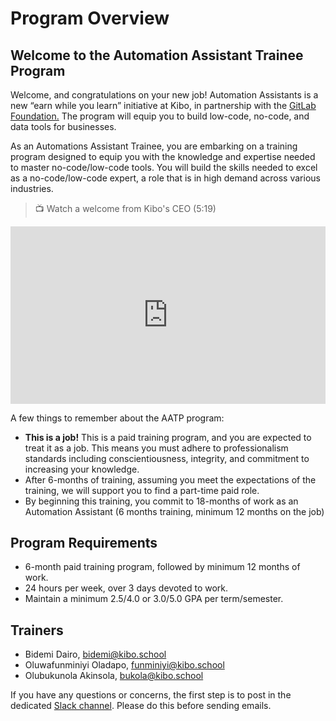 # Program Overview

## Welcome to the Automation Assistant Trainee Program

Welcome, and congratulations on your new job! Automation Assistants is a new “earn while you learn” initiative at Kibo, in partnership with the <a href="https://www.gitlabfoundation.org/">GitLab Foundation.</a> The program will equip you to build low-code, no-code, and data tools for businesses. 

As an Automations Assistant Trainee, you are embarking on a training program designed to equip you with the knowledge and expertise needed to master no-code/low-code tools. You will build the skills needed to excel as a no-code/low-code expert, a role that is in high demand across various industries.

>  📺 Watch a welcome from Kibo's CEO (5:19)
<div style="position: relative; padding-bottom: 56.25%; height: 0;">
  <iframe width="560" height="315" src="https://www.youtube.com/embed/pfL-WAv6VHA?si=ojCsolrdCeca3DCh"  title="YouTube video player" frameborder="0" allow="accelerometer; autoplay; clipboard-write; encrypted-media; gyroscope; picture-in-picture; web-share" allowfullscreen style="position: absolute; top: 0; left: 0; width: 100%; height: 100%;"></iframe>
</div>

A few things to remember about the AATP program:

- **This is a job!** This is a paid training program, and you are expected to treat it as a job. This means you must adhere to professionalism standards including conscientiousness, integrity, and commitment to increasing your knowledge. 
- After 6-months of training, assuming you meet the expectations of the training, we will support you to find a part-time paid role.
- By beginning this training, you commit to 18-months of work as an Automation Assistant (6 months training, minimum 12 months on the job)


## Program Requirements
- 6-month paid training program, followed by minimum 12 months of work.
- 24 hours per week, over 3 days devoted to work.
- Maintain a minimum 2.5/4.0 or 3.0/5.0 GPA per term/semester.


## Trainers
<!-- UPDATE EACH TERM -->
- Bidemi Dairo, [bidemi@kibo.school](mailto:bidemi@kibo.school)
- Oluwafunminiyi Oladapo, [funminiyi@kibo.school](mailto:funminiyi@kibo.school)
- Olubukunola Akinsola, [bukola@kibo.school](mailto:bukola@kibo.school)

If you have any questions or concerns, the first step is to post in the dedicated [Slack channel](https://app.slack.com/client/T06TWT7EXAB/C06UM180Z2Q). Please do this before sending emails. 
